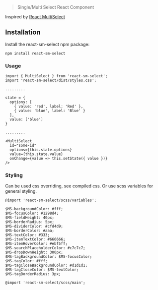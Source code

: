 > Single/Multi Select React Component

Inspired by [React MultiSelect](https://github.com/Khan/react-multi-select)

## Installation

Install the react-sm-select npm package:

```code
npm install react-sm-select
```

### Usage

```code
import { MultiSelect } from 'react-sm-select';
import 'react-sm-select/dist/styles.css';

.........

state = {
  options: [
    { value: 'red', label: 'Red' },
    { value: 'blue', label: 'Blue' }
  ],
  value: ['blue']
}

.........

<MultiSelect
  id="some-id"
  options={this.state.options}
  value={this.state.value}
  onChange={value => this.setState({ value })}
/>
```

### Styling

Can be used css overriding, see compiled css. Or use scss variables for general styling.

```code
@import 'react-sm-select/scss/variables';

$MS-backgroundColor: #fff;
$MS-focusColor: #1298d4;
$MS-fieldHeight: 40px;
$MS-borderRadius: 5px;
$MS-dividerColor: #cfd4d9;
$MS-borderColor: #aaa;
$MS-textColor: #333;
$MS-itemTextColor: #666666;
$MS-itemHoverColor: #ebf5ff;
$MS-searchPlaceholderColor: #c7c7c7;
$MS-dropDownHeight: 300px;
$MS-tagBackgroundColor: $MS-focusColor;
$MS-tagColor: #fff;
$MS-tagCloseBackgroundColor: #d1d1d1;
$MS-tagCloseColor: $MS-textColor;
$MS-tagBorderRadius: 3px;

@import 'react-sm-select/scss/main';
```
